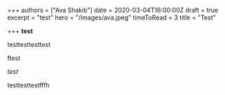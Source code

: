 +++
authors = ["Ava Shakib"]
date = 2020-03-04T16:00:00Z
draft = true
excerpt = "test"
hero = "/images/ava.jpeg"
timeToRead = 3
title = "Test"

+++
**test**

testtesttesttest

ftest

_test_

testtesttestfffh